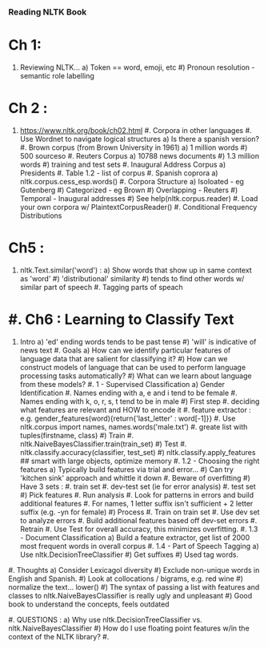 ### Reading NLTK Book
Ch 1: 
=======================
1. Reviewing NLTK...
    a) Token == word, emoji, etc
    #) Pronoun resolution - semantic role labelling

Ch 2 : 
=======================
1. https://www.nltk.org/book/ch02.html
#. Corpora in other languages 
#. Use Wordnet to navigate logical structures
    a) Is there a spanish version?
#. Brown corpus (from Brown University in 1961)
    a) 1 million words
    #) 500 sourceso
#. Reuters Corpus
    a) 10788 news documents
    #) 1.3 million words
    #) training and test sets
#. Inaugural Address Corpus
    a) Presidents
#. Table 1.2 - list of corpus
#. Spanish coprora
    a) nltk.corpus.cess_esp.words()
#. Corpora Structure
    a) Isoloated   - eg Gutenberg
    #) Categorized - eg Brown
    #) Overlapping - Reuters
    #) Temporal    - Inaugural addresses
    #) See help(nltk.corpus.reader)
#. Load your own corpora w/ PlaintextCorpusReader()
#. Conditional Frequency Distributions  


Ch5 : 
=======================
1. nltk.Text.similar('word') :
    a) Show words that show up in same context as 'word'
    #) 'distributional' similarity
    #) tends to find other words w/ similar part of speech
#. Tagging parts of speach


#. Ch6 : Learning to Classify Text
=======================
1. Intro
    a) 'ed' ending words tends to be past tense
    #) 'will' is indicative of news text
#. Goals 
    a) How can we identify particular features of language data that are salient
       for classifying it?
    #) How can we construct models of language that can be used to perform language
       processing tasks automatically?
    #) What can we learn about language from these models?
#. 1 - Supervised Classification
    a) Gender Identification
        #. Names ending with a, e and i tend to be female
        #. Names ending with k, o, r, s, t tend to be in male
    #) First step
        #. deciding what features are relevant and HOW to encode it
        #. feature extractor : e.g.
            gender_features(word){return{'last_letter' : word[-1]}}
        #. Use nltk.corpus import names, names.words('male.txt')
        #. greate list with tuples(firstname, class)
    #) Train 
        #. nltk.NaiveBayesClassifier.train(train_set)
    #) Test 
        #. nltk.classify.accuracy(classifier, test_set)
    #) nltk.classify.apply_features   ## smart with large objects, optimize memory
#. 1.2 - Choosing the right features
    a) Typically build features via trial and error...
    #) Can try 'kitchen sink' approach and whittle it down
        #. Beware of overfitting
    #) Have 3 sets :
        #. train set
        #. dev-test set (ie for error analysis)
        #. test set
    #) Pick features
        #. Run analysis
        #. Look for patterns in errors and build additional features
        #. For names, 1 letter suffix isn't sufficient
            + 2 letter suffix (e.g. -yn for female)
    #) Process
        #. Train on train set
        #. Use dev set to analyze errors 
        #. Build additional features based off dev-set errors
        #. Retrain 
        #. Use Test for overall accuracy, this minimizes overfitting.
#. 1.3 - Document Classification
    a) Build a feature extractor, get list of 2000 most frequent words in
       overall corpus
#. 1.4 - Part of Speech Tagging
    a) Use nltk.DecisionTreeClassifier
    #) Get suffixes
    #) Used tag words.
    
#. Thoughts
    a) Consider Lexicagol diversity
    #) Exclude non-unique words in English and Spanish.
    #) Look at collocations / bigrams, e.g. red wine
    #) normalize the text... lower()
    #) The syntax of passing a list with features and classes to
       nltk.NaiveBayesClassifier is really ugly and unpleasant
    #) Good book to understand the concepts, feels outdated

#. QUESTIONS :
    a) Why use nltk.DecisionTreeClassifier vs. nltk.NaiveBayesClassifier
    #) How do I use floating point features w/in the context of the NLTK library?
        #. 


